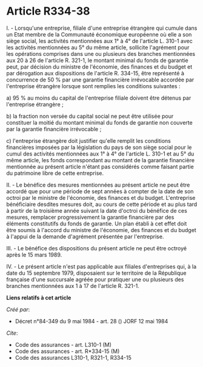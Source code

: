 # Article R334-38

I. - Lorsqu'une entreprise, filiale d'une entreprise étrangère qui cumule dans un Etat membre de la Communauté économique
européenne où elle a son siège social, les activités mentionnées aux 1° à 4° de l'article L. 310-1 avec les activités
mentionnées au 5° du même article, sollicite l'agrément pour les opérations comprises dans une ou plusieurs des branches
mentionnées aux 20 à 26 de l'article R. 321-1, le montant minimal du fonds de garantie peut, par décision du ministre de
l'économie, des finances et du budget et par dérogation aux dispositions de l'article R. 334-15, être représenté à
concurrence de 50 % par une garantie financière irrévocable accordée par l'entreprise étrangère lorsque sont remplies les
conditions suivantes :

a) 95 % au moins du capital de l'entreprise filiale doivent être détenus par l'entreprise étrangère ;

b) la fraction non versée du capital social ne peut être utilisée pour constituer la moitié du montant minimal du fonds de
garantie non couverte par la garantie financière irrévocable ;

c) l'entreprise étrangère doit justifier qu'elle remplit les conditions financières imposées par la législation du pays de
son siège social pour le cumul des activités mentionnées aux 1° à 4° de l'article L. 310-1 et au 5° du même article, les
fonds correspondant au montant de la garantie financière mentionnée au présent article n'étant pas considérés comme faisant
partie du patrimoine libre de cette entreprise.

II. - Le bénéfice des mesures mentionnées au présent article ne peut être accordé que pour une période de sept années à
compter de la date de son octroi par le ministre de l'économie, des finances et du budget. L'entreprise bénéficiaire desdites
mesures doit, au cours de cette période et au plus tard à partir de la troisième année suivant la date d'octroi du bénéfice
de ces mesures, remplacer progressivement la garantie financière par des éléments constitutifs du fonds de garantie. Un plan
établi à cet effet doit être soumis à l'accord du ministre de l'économie, des finances et du budget à l'appui de la demande
d'agrément présentée par l'entreprise.

III. - Le bénéfice des dispositions du présent article ne peut être octroyé après le 15 mars 1989.

IV. - Le présent article n'est pas applicable aux filiales d'entreprises qui, à la date du 15 septembre 1979, disposaient sur
le territoire de la République française d'une succursale agréée pour pratiquer une ou plusieurs des branches mentionnées aux
1 à 17 de l'article R. 321-1.

**Liens relatifs à cet article**

_Créé par_:

  - Décret n°84-349 du 9 mai 1984 - art. 28 () JORF 12 mai 1984

_Cite_:

  - Code des assurances - art. L310-1 (M)
  - Code des assurances - art. R*334-15 (M)
  - Code des assurances L310-1, R321-1, R334-15
